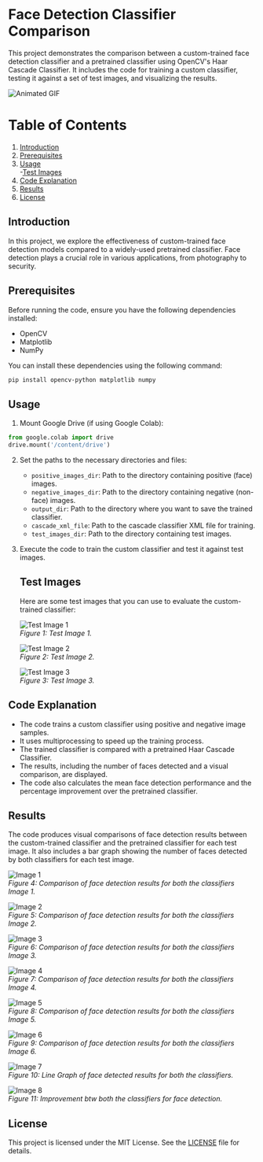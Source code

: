 # Face Detection Classifier Comparison

This project demonstrates the comparison between a custom-trained face detection classifier and a pretrained classifier using OpenCV's Haar Cascade Classifier. It includes the code for training a custom classifier, testing it against a set of test images, and visualizing the results.

<img src="https://www.innovatrics.com/wp-content/uploads/2021/11/SmartFace-face-detection.gif" alt="Animated GIF" />

# Table of Contents

1. [Introduction](#introduction)
2. [Prerequisites](#prerequisites)
3. [Usage](#usage)<br>
   -[Test Images](#test-images)
5. [Code Explanation](#code-explanation)
6. [Results](#results)
7. [License](#license)

## Introduction

In this project, we explore the effectiveness of custom-trained face detection models compared to a widely-used pretrained classifier. Face detection plays a crucial role in various applications, from photography to security.

## Prerequisites

Before running the code, ensure you have the following dependencies installed:

- OpenCV
- Matplotlib
- NumPy

You can install these dependencies using the following command:

```bash
pip install opencv-python matplotlib numpy
```

## Usage

1. Mount Google Drive (if using Google Colab):

```python
from google.colab import drive
drive.mount('/content/drive')
```

2. Set the paths to the necessary directories and files:

   - `positive_images_dir`: Path to the directory containing positive (face) images.
   - `negative_images_dir`: Path to the directory containing negative (non-face) images.
   - `output_dir`: Path to the directory where you want to save the trained classifier.
   - `cascade_xml_file`: Path to the cascade classifier XML file for training.
   - `test_images_dir`: Path to the directory containing test images.

3. Execute the code to train the custom classifier and test it against test images.
   ## Test Images
   
   Here are some test images that you can use to evaluate the custom-trained classifier:
   
   ![Test Image 1](images/1.jpg)<br>
   *Figure 1: Test Image 1.*
   
   ![Test Image 2](images/2.jpg)<br>
   *Figure 2: Test Image 2.*
   
   ![Test Image 3](images/3.jpg)<br>
   *Figure 3: Test Image 3.*

## Code Explanation

- The code trains a custom classifier using positive and negative image samples.
- It uses multiprocessing to speed up the training process.
- The trained classifier is compared with a pretrained Haar Cascade Classifier.
- The results, including the number of faces detected and a visual comparison, are displayed.
- The code also calculates the mean face detection performance and the percentage improvement over the pretrained classifier.

## Results

The code produces visual comparisons of face detection results between the custom-trained classifier and the pretrained classifier for each test image. It also includes a bar graph showing the number of faces detected by both classifiers for each test image.


![Image 1](images/1.png)<br>
*Figure 4: Comparison of face detection results for both the classifiers Image 1.*

![Image 2](images/2.png)<br>
*Figure 5: Comparison of face detection results for both the classifiers Image 2.*

![Image 3](images/3.png)<br>
*Figure 6: Comparison of face detection results for both the classifiers Image 3.*

![Image 4](images/4.png)<br>
*Figure 7: Comparison of face detection results for both the classifiers Image 4.*

![Image 5](images/5.png)<br>
*Figure 8: Comparison of face detection results for both the classifiers Image 5.*

![Image 6](images/6.png)<br>
*Figure 9: Comparison of face detection results for both the classifiers Image 6.*

![Image 7](images/7.png)<br>
*Figure 10: Line Graph of face detected results for both the classifiers.*

![Image 8](images/8.png)<br>
*Figure 11: Improvement btw both the classifiers for face detection.*

## License

This project is licensed under the MIT License. See the [LICENSE](LICENSE) file for details.
